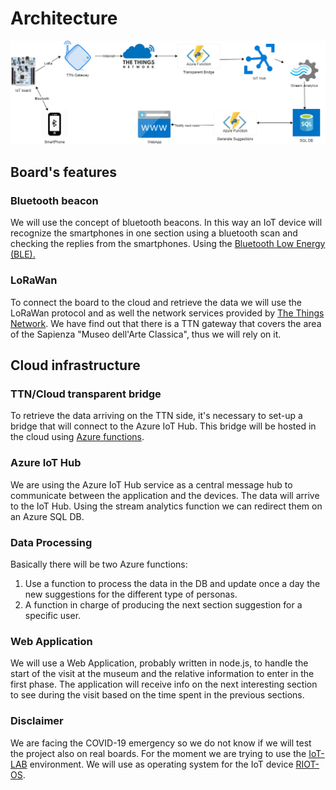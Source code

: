 # Architecture

![Diagram](Images/Architecture_diagram.png)

## Board's features

### Bluetooth beacon

We will use the concept of bluetooth beacons. In this way an IoT device will recognize the smartphones in one section using a bluetooth scan and checking the replies from the smartphones.
Using the [Bluetooth Low Energy (BLE).](https://doc.riot-os.org/group__ble.html#details)

### LoRaWan

To connect the board to the cloud and retrieve the data we will use the LoRaWan protocol and as well the network services provided by [The Things Network](https://www.thethingsnetwork.org/). We have find out that there is a TTN gateway that covers the area of the Sapienza "Museo dell'Arte Classica", thus we will rely on it.

## Cloud infrastructure

### TTN/Cloud transparent bridge

To retrieve the data arriving on the TTN side, it's necessary to set-up a bridge that will connect to the Azure IoT Hub. This bridge will be hosted in the cloud using [Azure functions](https://azure.microsoft.com/en-us/services/functions/).

### Azure IoT Hub

We are using the Azure IoT Hub service as a central message hub to communicate between the application and the devices. The data will arrive to the IoT Hub. Using the stream analytics function we can redirect them on an Azure SQL DB.

### Data Processing

Basically there will be two Azure functions:

1. Use a function to process the data in the DB and update once a day the new suggestions for the different type of personas.
2. A function in charge of producing the next section suggestion for a specific user.

### Web Application

We will use a Web Application, probably written in node.js, to handle the start of the visit at the museum and the relative information to enter in the first phase.
The application will receive info on the next interesting section to see during the visit based on the time spent in the previous sections.

### Disclaimer

We are facing the COVID-19 emergency so we do not know if we will test the project also on real boards. For the moment we are trying to use the [IoT-LAB](https://www.iot-lab.info/) environment.
We will use as operating system for the IoT device [RIOT-OS](https://riot-os.org/).
